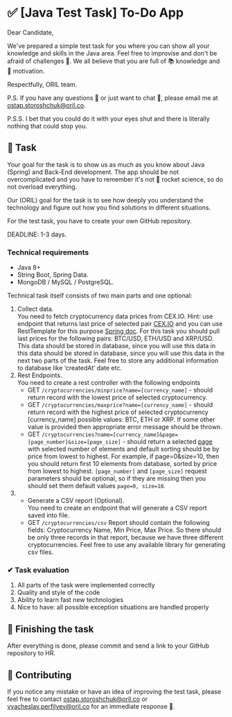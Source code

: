 # ✅ [Java Test Task] To-Do App
  Dear Candidate,

We've prepared a simple test task for you where you can show all your knowledge and skills in the Java area. Feel free to improvise and don't be afraid of challenges 👀. We all believe that you are full of 📚 knowledge and 💪 motivation.

Respectfully, ORIL team.

P.S. If you have any questions 🤔 or just want to chat 💬, please email me at ostap.storoshchuk@oril.co.

P.S.S. I bet that you could do it with your eyes shut and there is literally nothing that could stop you.
## 📃 Task
Your goal for the task is to show us as much as you know about Java (Spring) and Back-End development. The app should be not overcomplicated and you have to remember it's not 🚀 rocket science, so do not overload everything.

Our (ORIL) goal for the task is to see how deeply you understand the technology and figure out how you find solutions in different situations.

For the test task, you have to create your own GitHub repository.

DEADLINE: 1-3 days.

### Technical requirements
- Java 8+
- String Boot, Spring Data.
- MongoDB / MySQL / PostgreSQL.


Technical task itself consists of two main parts and one optional: 
1. Collect data.\
   You need to fetch cryptocurrency data prices from CEX.IO. Hint: use endpoint that returns last price of selected pair [CEX.IO](https://cex.io/rest-api#last-price) and you can use RestTemplate for this purpose [Spring doc](https://docs.spring.io/spring-framework/docs/current/javadoc-api/org/springframework/web/client/RestTemplate.html). For this task you should pull last prices for the following pairs: BTC/USD, ETH/USD and XRP/USD. This data should be stored in database, since you will use this data in this data should be stored in database, since you will use this data in the next two parts of the task. Feel free to store any additional information to database like ‘createdAt’ date etc.
2. Rest Endpoints.\
   You need to create a rest controller with the following endpoints 
     -  GET ```/cryptocurrencies/minprice?name=[currency_name]``` - should return record with the lowest price of selected cryptocurrency.
     -  GET ```/cryptocurrencies/maxprice?name=[currency_name]``` - should return record with the highest price of selected cryptocurrency
[currency_name] possible values: BTC, ETH or XRP. If some other value is provided then appropriate error message should be thrown.
     -  GET ```/cryptocurrencies?name=[currency_name]&page=[page_number]&size=[page_size]``` - should return a selected [page](https://docs.spring.io/spring-data/commons/docs/current/api/org/springframework/data/domain/Page.html) with selected number of elements and default sorting should be by price from lowest to highest. For example, if page=0&size=10, then you should return first 10 elements from database, sorted by price from lowest to highest.
```[page_number]``` and ```[page_size]``` request parameters should be optional, so if they are missing then you should set them default values ```page=0, size=10```.
3. * Generate a CSV report (Optional).\
  You need to create an endpoint that will generate a CSV report saved into file.
	- GET ```/cryptocurrencies/csv```
	Report should contain the following fields: Cryptocurrency Name, Min Price, Max Price. So there should be only three records in that report, because we have three different cryptocurrencies. Feel free to use any available library for generating csv files.
  
 ### ✔ Task evaluation
 1. All parts of the task were implemented correctly
 2. Quality and style of the code
 3. Ability to learn fast new technologies
 4. Nice to have: all possible exception situations are handled properly

## 🏁 Finishing the task
After everything is done, please commit and send a link to your GitHub repository to HR.

## 📑 Contributing

If you notice any mistake or have an idea of improving the test task, please feel free to contact ostap.storoshchuk@oril.co or vyacheslav.perfilyev@oril.co for an immediate response 🙌.
